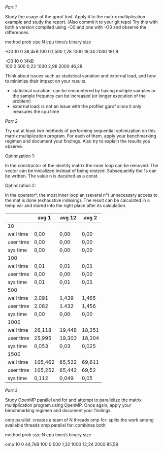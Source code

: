 *Part 1*

Study the usage of the gprof tool. Apply it to the matrix multiplication example and study the report. (Also commit it to your git repo) Try this with both a version compiled using -O0 and one with -O3 and observe the differences.


method		prob size N		cpu time/s		binary size

-O0			10				0				38,4kB
			100				0,1
			500				1,78
			1000			19,04
			2000			181,9

-O3			10				0				14kB	
			100				0
			500				0,23
			1000			2,98
			2000			46,28


Think about issues such as statistical variation and external load, and how to minimize their impact on your results.
- statistical variation: can be encountered by having multiple samples or the sample frequncy can be increased (or longer execution of the problem)
- external load: is not an issue with the profiler gprof since it only measures the cpu time

*Part 2*

Try out at least two methods of performing sequential optimization on this matrix multiplication program. For each of them, apply your benchmarking regimen and document your findings. Also try to explain the results you observe.

Optimization 1:

In the constructor of the identity matrix the inner loop can be removed. The vector can be inicialized instead of being resized. Subsequently the 1s can be written. The value n is dacalred as a const. 

Optimization 2:

In the operator*, the most inner loop an (several n³) unnecessary access to the mat is done (exhaustive indexing). The result can be calculated in a temp var and stored into the right place after its calculation.

|           | avg 1   | avg 12 | avg 2  | 
|-----------|---------|--------|--------| 
| 10        |         |        |        | 
| wall time | 0,00    | 0,00   | 0,00   | 
| user time | 0,00    | 0,00   | 0,00   | 
| sys time  | 0,00    | 0,00   | 0,00   | 
| 100       |         |        |        | 
| wall time | 0,01    | 0,01   | 0,01   | 
| user time | 0,00    | 0,00   | 0,00   | 
| sys time  | 0,01    | 0,01   | 0,01   | 
| 500       |         |        |        | 
| wall time | 2.091   | 1,439  | 1,465  | 
| user time | 2.082   | 1.432  | 1,456  | 
| sys time  | 0,00    | 0,00   | 0,00   | 
| 1000      |         |        |        | 
| wall time | 26,118  | 19,448 | 18,351 | 
| user time | 25,995  | 19,303 | 18,304 | 
| sys time  | 0,053   | 0,03   | 0,025  | 
| 1500      |         |        |        | 
| wall time | 105,462 | 65,522 | 69,611 | 
| user time | 105,252 | 65,442 | 69,52  | 
| sys time  | 0,112   | 0,049  | 0,05   | 

*Part 3*

Study OpenMP parallel and for and attempt to parallelize the matrix multiplication program using OpenMP. Once again, apply your benchmarking regimen and document your findings.

omp parallel: 		creates a team of N threads
omp for:			splits the work among available threads
omp parallel for: 	combines both


method		prob size N		cpu time/s		binary size

omp			10				0				44,7kB
			100				0
			500				1,32
			1000			12,24
			2000			85,59
